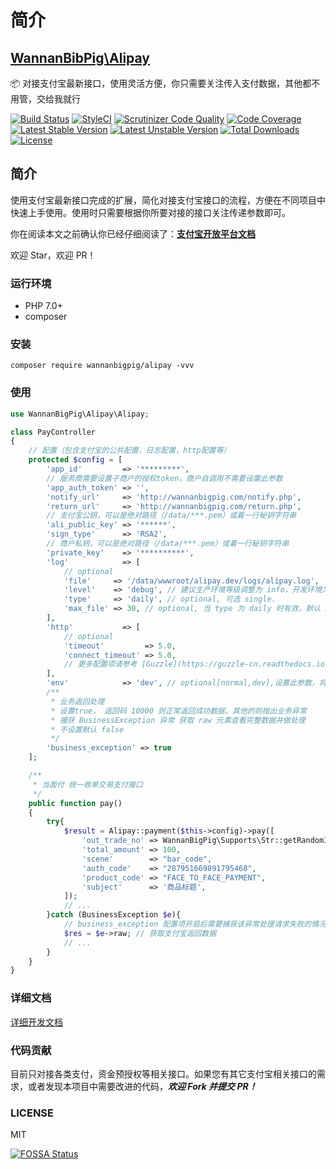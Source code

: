 # 简介

## [WannanBibPig\Alipay](https://www.easywechat.com)

📦 对接支付宝最新接口，使用灵活方便，你只需要关注传入支付数据，其他都不用管，交给我就行

[![Build Status](https://travis-ci.org/wannanbigpig/alipay.svg?branch=master)](https://travis-ci.org/wannanbigpig/alipay) [![StyleCI](https://github.styleci.io/repos/179242516/shield?branch=master)](https://github.styleci.io/repos/179242516) [![Scrutinizer Code Quality](https://scrutinizer-ci.com/g/wannanbigpig/alipay/badges/quality-score.png?b=master)](https://scrutinizer-ci.com/g/wannanbigpig/alipay/?branch=master) [![Code Coverage](https://scrutinizer-ci.com/g/wannanbigpig/alipay/badges/coverage.png?b=master)](https://scrutinizer-ci.com/g/wannanbigpig/alipay/?branch=master) [![Latest Stable Version](https://poser.pugx.org/wannanbigpig/alipay/v/stable)](https://packagist.org/packages/wannanbigpig/alipay) [![Latest Unstable Version](https://poser.pugx.org/wannanbigpig/alipay/v/unstable)](https://packagist.org/packages/wannanbigpig/alipay) [![Total Downloads](https://poser.pugx.org/wannanbigpig/alipay/downloads)](https://packagist.org/packages/wannanbigpig/alipay) [![License](https://poser.pugx.org/wannanbigpig/alipay/license)](https://packagist.org/packages/wannanbigpig/alipay)

## 简介

使用支付宝最新接口完成的扩展，简化对接支付宝接口的流程，方便在不同项目中快速上手使用。使用时只需要根据你所要对接的接口关注传递参数即可。

你在阅读本文之前确认你已经仔细阅读了：[**支付宝开放平台文档**](https://docs.open.alipay.com/)

欢迎 Star，欢迎 PR！

### 运行环境

* PHP 7.0+
* composer

### 安装

```text
composer require wannanbigpig/alipay -vvv
```

### 使用

```php
use WannanBigPig\Alipay\Alipay;

class PayController
{
    // 配置（包含支付宝的公共配置，日志配置，http配置等）
    protected $config = [
        'app_id'         => '*********',
        // 服务商需要设置子商户的授权token，商户自调用不需要设置此参数
        'app_auth_token' => '',
        'notify_url'     => 'http://wannanbigpig.com/notify.php',
        'return_url'     => 'http://wannanbigpig.com/return.php',
        // 支付宝公钥，可以是绝对路径（/data/***.pem）或着一行秘钥字符串
        'ali_public_key' => '******',
        'sign_type'      => 'RSA2',
        // 商户私钥，可以是绝对路径（/data/***.pem）或着一行秘钥字符串
        'private_key'    => '**********',
        'log'            => [
            // optional
            'file'     => '/data/wwwroot/alipay.dev/logs/alipay.log',
            'level'    => 'debug', // 建议生产环境等级调整为 info，开发环境为 debug
            'type'     => 'daily', // optional, 可选 single.
            'max_file' => 30, // optional, 当 type 为 daily 时有效，默认 30 天
        ],
        'http'           => [
            // optional
            'timeout'         => 5.0,
            'connect_timeout' => 5.0,
            // 更多配置项请参考 [Guzzle](https://guzzle-cn.readthedocs.io/zh_CN/latest/request-options.html)
        ],
        'env'            => 'dev', // optional[normal,dev],设置此参数，将进入沙箱模式，不传默认正式环境
        /**
         * 业务返回处理
         * 设置true， 返回码 10000 则正常返回成功数据，其他的则抛出业务异常
         * 捕获 BusinessException 异常 获取 raw 元素查看完整数据并做处理
         * 不设置默认 false
         */
        'business_exception' => true
    ];

    /**
     * 当面付 统一收单交易支付接口
     */
    public function pay()
    {
        try{
            $result = Alipay::payment($this->config)->pay([
                'out_trade_no' => WannanBigPig\Supports\Str::getRandomInt('lml', 3),
                'total_amount' => 100,
                'scene'        => "bar_code",
                'auth_code'    => "287951669891795468",
                'product_code' => "FACE_TO_FACE_PAYMENT",
                'subject'      => '商品标题',
            ]);
            // ...
        }catch (BusinessException $e){
            // business_exception 配置项开启后需要捕获该异常处理请求失败的情况
            $res = $e->raw; // 获取支付宝返回数据
            // ...
        }
    }
}
```

### 详细文档

[详细开发文档](https://alipay.docs.wannanbigpig.com/)

### 代码贡献

目前只对接各类支付，资金预授权等相关接口。如果您有其它支付宝相关接口的需求，或者发现本项目中需要改进的代码，_**欢迎 Fork 并提交 PR！**_

### LICENSE

MIT

[![FOSSA Status](https://app.fossa.com/api/projects/git%2Bgithub.com%2Fwannanbigpig%2Falipay.svg?type=large)](https://app.fossa.com/projects/git%2Bgithub.com%2Fwannanbigpig%2Falipay?ref=badge_large)


